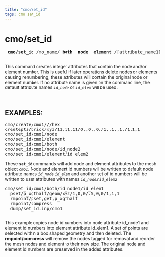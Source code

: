 ```yaml
---
title: "cmo/set_id"
tags: cmo set_id
---
```



# cmo/set_id #

<pre>
 <b>cmo/set_id</b> /mo_name/ <b>both</b>  <b>node</b>  <b>element</b> /[attribute_name1]/[attribute_name2]
 </pre>
 
This command creates integer attributes that contain the node and/or element number. This is useful if later operations delete nodes or elements causing renumbering, these attributes will contain the original node or element number. If no attribute name is given on the command line, the default attribute names *`id_node`* or  *`id_elem`* will be used.

  
## EXAMPLES: ##


<pre>
cmo/create/cmo1///hex
createpts/brick/xyz/11,11,11/0.,0.,0./1.,1.,1./1,1,1
cmo/set_id/cmo1/node
cmo/set_id/cmo1/element
cmo/set_id/cmo1/both
cmo/set_id/cmo1/node/id_node2
cmo/set_id/cmo1/element/id_elem2
</pre>

These **`set_id`** commands will add node and element attributes to the mesh object *`cmo1`*. Node and element id numbers will be written to default node attribute names  *`id_node`*  *`id_elem`* and another set of id numbers will be written to user attributes with names *`id_node2`*  *`id_elem2`*


<pre>
cmo/set_id/cmo1/both/id_node1/id_elem1
  pset/p_xgthalf/geom/xyz/1,0,0/.5,0,0/1,1,1
  rmpoint/pset,get,p_xgthalf
  rmpoint/compress
  dump/set_id.inp/cmo1
 </pre>
 
 This example copies node id numbers into node attribute id_node1 and element id numbers into element attribute id_elem1. A set of points are selected within a box shaped geometry and then deleted. The **rmpoint/compress** will remove the nodes tagged for removal and reorder the mesh nodes and element to their new size. The original node and element id numbers are preserved in the added attributes.
 

  

  

  

